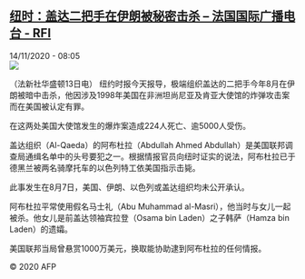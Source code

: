 <!--1605340563000-->
[纽时：盖达二把手在伊朗被秘密击杀 – 法国国际广播电台 - RFI](http://www.rfi.fr//cn/contenu/20201114-%E7%BA%BD%E6%97%B6%E7%9B%96%E8%BE%BE%E4%BA%8C%E6%8A%8A%E6%89%8B%E5%9C%A8%E4%BC%8A%E6%9C%97%E8%A2%AB%E7%A7%98%E5%AF%86%E5%87%BB%E6%9D%80)
------

<div>14/11/2020 - 08:05</div><img src="https://s.rfi.fr/media/display/cf554ed2-264c-11eb-b93b-005056a964fe/w:310/p:16x9/int0003b.201114150504.jpg"><div class="t-content__body u-clearfix"><p>（法新社华盛顿13日电）    纽约时报今天报导，极端组织盖达的二把手今年8月在伊朗被暗中击杀，他因涉及1998年美国在非洲坦尚尼亚及肯亚大使馆的炸弹攻击案而在美国被认定有罪。</p><p>    在这两处美国大使馆发生的爆炸案造成224人死亡、逾5000人受伤。</p><p>    盖达组织（Al-Qaeda）的阿布杜拉（Abdullah Ahmed Abdullah）是美国联邦调查局通缉名单中的头号要犯之一。根据情报官员向纽时证实的说法，阿布杜拉已于德黑兰被两名骑摩托车的以色列特工依美国指示击毙。</p><p>    此事发生在8月7日，美国、伊朗、以色列或盖达组织均未公开承认。</p><p>    阿布杜拉平常使用假名马士礼（Abu Muhammad al-Masri），他当时与女儿一起被杀。他女儿是前盖达领袖宾拉登（Osama bin Laden）之子韩萨（Hamza bin Laden）的遗孀。</p><p>    美国联邦当局曾悬赏1000万美元，换取能协助逮到阿布杜拉的任何情报。</p><p class="t-copyright">© 2020 AFP</p>        </div>
